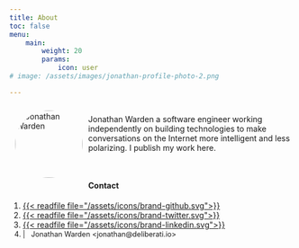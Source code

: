 ```yaml
---
title: About
toc: false
menu:
    main:
        weight: 20
        params: 
            icon: user
# image: /assets/images/jonathan-profile-photo-2.png

---
```


<style>
	.photo {
		display: inline;
		float: left;
		margin: 10px;
            border-radius: 100%;
            width: 120px;
	}

</style>


<img src="/assets/images/jonathan-profile-photo-2.png" title="Jonathan Warden" class="photo site-avatar"/>

<p>
    <br/>Jonathan Warden a software engineer working independently on building technologies to make conversations on the Internet more intelligent and less polarizing. I publish my work here.
</p>


<br/>

#### Contact


<ol class="social-menu">

<li>
    <a href="https://github.com/johnwarden" target="_blank" title="GitHub" rel="me">
        {{< readfile file="/assets/icons/brand-github.svg">}}
    </a>
</li>

<li>
    <a href="https://twitter.com/johnwarden" target="_blank" title="Twitter" rel="me">
        {{< readfile file="/assets/icons/brand-twitter.svg">}}
    </a>
</li>

<li>
    <a href="https://www.linkedin.com/in/jonathan-r-warden-4aa2357/" target="_blank" title="LinkedIn" rel="me">
        {{< readfile file="/assets/icons/brand-linkedin.svg">}}
    </a>
</li>

<li style="font-size: .9em; line-height: 1.5em; vertical-align: center; color: var(--body-text-color)"> | &nbsp;
Jonathan Warden &lt;jonathan@deliberati.io&gt;



</li>

</ol>

